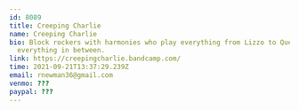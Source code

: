 ```yaml
---
id: 8089
title: Creeping Charlie
name: Creeping Charlie
bio: Block rockers with harmonies who play everything from Lizzo to Queen and
  everything in between.
link: https://creepingcharlie.bandcamp.com/
time: 2021-09-21T13:37:29.239Z
email: rnewman36@gmail.com
venmo: ???
paypal: ???
---
```

